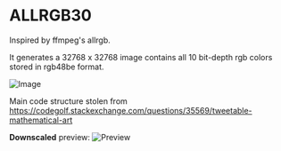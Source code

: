 # ALLRGB30
Inspired by ffmpeg's allrgb.

It generates a 32768 x 32768 image contains all 10 bit-depth rgb colors stored in rgb48be format.

![Image](https://ipfs.io/ipfs/QmXfTvfhN7fFhHo7nPFKkqX5ZvG3XWYhst4cGscSAiYrg8)

Main code structure stolen from https://codegolf.stackexchange.com/questions/35569/tweetable-mathematical-art

**Downscaled** preview: 
![Preview](https://ipfs.io/ipfs/QmaywbraSVQe5BsA9cZja5jvmh2d8g35qBpVFWxLUkhifH)

